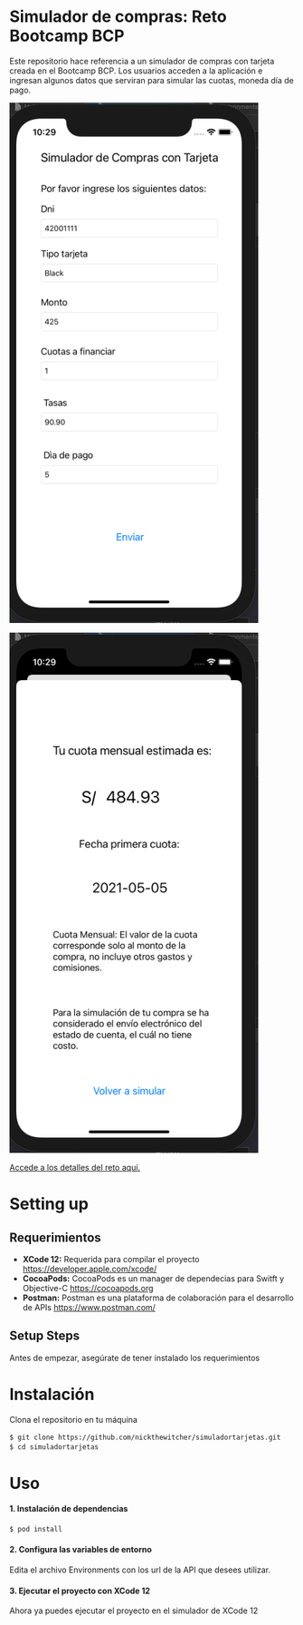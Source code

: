 # Simulador de compras: Reto Bootcamp BCP

Este repositorio hace referencia a un simulador de compras con tarjeta creada en el Bootcamp BCP. Los usuarios acceden a la aplicación e ingresan algunos datos que serviran para simular las cuotas, moneda día de pago.


![Demo Simulador de compras con tarjeta](Public/Principal.png)


![Demo 2 Simulador de compras con tarjeta](Public/Secundaria.png)

[Accede a los detalles del reto aquí.](https://docs.google.com/document/d/11cFbKphO9H8RYoHR4xJR2j5jkJzgGSEYxN2jkWGyy3c/edit)

# Setting up

## Requerimientos

- **XCode 12:** Requerida para compilar el proyecto https://developer.apple.com/xcode/
- **CocoaPods:** CocoaPods es un manager de dependecias para Switft y Objective-C https://cocoapods.org
- **Postman:** Postman es una plataforma de colaboración para el desarrollo de APIs https://www.postman.com/

## Setup Steps

Antes de empezar, asegúrate de tener instalado los requerimientos

# Instalación

Clona el repositorio en tu máquina

```bash
$ git clone https://github.com/nickthewitcher/simuladortarjetas.git
$ cd simuladortarjetas
```

# Uso


#### 1. Instalación de dependencias

```bash
$ pod install
```

#### 2. Configura las variables de entorno
 Edita el archivo Environments con los url de la API que desees utilizar.

#### 3. Ejecutar el proyecto con XCode 12
  Ahora ya puedes ejecutar el proyecto en el simulador de XCode 12